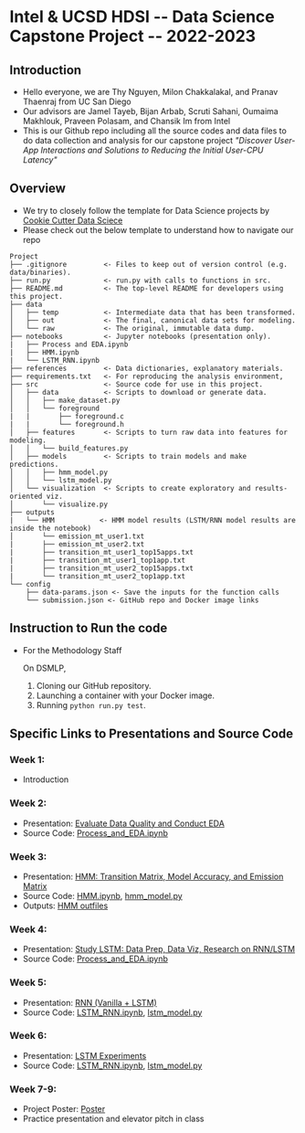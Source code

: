 # Intel & UCSD HDSI -- Data Science Capstone Project -- 2022-2023

## Introduction
- Hello everyone, we are Thy Nguyen, Milon Chakkalakal, and Pranav Thaenraj from UC San Diego
- Our advisors are Jamel Tayeb, Bijan Arbab, Scruti Sahani, Oumaima Makhlouk, Praveen Polasam, and Chansik Im from Intel
- This is our Github repo including all the source codes and data files to do data collection and analysis for our capstone project _"Discover User-App Interactions and Solutions to Reducing the Initial User-CPU Latency"_

## Overview
- We try to closely follow the template for Data Science projects by <a href="https://drivendata.github.io/cookiecutter-data-science/">Cookie Cutter Data Sciece </a>
- Please check out the below template to understand how to navigate our repo
```
Project
├── .gitignore         <- Files to keep out of version control (e.g. data/binaries).
├── run.py             <- run.py with calls to functions in src.
├── README.md          <- The top-level README for developers using this project.
├── data
│   ├── temp           <- Intermediate data that has been transformed.
│   ├── out            <- The final, canonical data sets for modeling.
│   └── raw            <- The original, immutable data dump.
├── notebooks          <- Jupyter notebooks (presentation only).
|   ├── Process and EDA.ipynb
|   ├── HMM.ipynb
|   └── LSTM_RNN.ipynb
├── references         <- Data dictionaries, explanatory materials.
├── requirements.txt   <- For reproducing the analysis environment, 
├── src                <- Source code for use in this project.
│   ├── data           <- Scripts to download or generate data.
│   │   ├── make_dataset.py
│   │   └── foreground
|   |       ├── foreground.c
|   |       └── foreground.h 
│   ├── features       <- Scripts to turn raw data into features for modeling.
│   │   └── build_features.py
│   ├── models         <- Scripts to train models and make predictions.
│   │   ├── hmm_model.py
│   │   └── lstm_model.py
│   └── visualization  <- Scripts to create exploratory and results-oriented viz.
│       └── visualize.py
├── outputs 
|   └── HMM           <- HMM model results (LSTM/RNN model results are inside the notebook)
│       └── emission_mt_user1.txt
|       ├── emission_mt_user2.txt
|       ├── transition_mt_user1_top15apps.txt
|       ├── transition_mt_user1_top1app.txt
|       ├── transition_mt_user2_top15apps.txt
|       └── transition_mt_user2_top1app.txt
└── config
    ├── data-params.json <- Save the inputs for the function calls
    └── submission.json <- GitHub repo and Docker image links

```

## Instruction to Run the code
- For the Methodology Staff
    
    On DSMLP,
    1. Cloning our GitHub repository.
    2. Launching a container with your Docker image.
    3. Running ```python run.py test```.

## Specific Links to Presentations and Source Code

### Week 1: 
- Introduction
### Week 2:
- Presentation: <a href="https://github.com/miloncl/System-Usage-Analysis/blob/main/references/weekly_presentation/%5BDSC%20180B%5D%20-%20Quarter%202%20Week%202.pdf">Evaluate Data Quality and Conduct EDA</a>
- Source Code: <a href="https://github.com/miloncl/System-Usage-Analysis/blob/main/notebooks/Process%20and%20EDA.ipynb">Process_and_EDA.ipynb</a>

### Week 3:
- Presentation: <a href="https://github.com/miloncl/System-Usage-Analysis/blob/main/references/weekly_presentation/%5BDSC%20180B%5D%20-%20Quarter%202%20Week%203.pdf">HMM: Transition Matrix, Model Accuracy, and Emission Matrix</a>
- Source Code: <a href="https://github.com/miloncl/System-Usage-Analysis/blob/main/notebooks/HMM.ipynb">HMM.ipynb</a>,  <a href=https://github.com/miloncl/System-Usage-Analysis/blob/main/src/models/hmm_model.py>hmm_model.py</a>
- Outputs: <a href="https://github.com/miloncl/System-Usage-Analysis/tree/main/outputs/HMM">HMM outfiles</a>

### Week 4:
- Presentation: <a href="https://github.com/miloncl/System-Usage-Analysis/blob/main/references/weekly_presentation/%5BDSC%20180B%5D%20-%20Quarter%202%20Week%204.pdf">Study LSTM: Data Prep, Data Viz, Research on RNN/LSTM</a>
- Source Code: <a href="https://github.com/miloncl/System-Usage-Analysis/blob/main/notebooks/Process%20and%20EDA.ipynb"> Process_and_EDA.ipynb</a>

### Week 5:
- Presentation: <a href="https://github.com/miloncl/System-Usage-Analysis/blob/main/references/weekly_presentation/%5BDSC%20180B%5D%20-%20Quarter%202%20Week%205.pdf">RNN (Vanilla + LSTM)</a>
- Source Code: <a href="https://github.com/miloncl/System-Usage-Analysis/blob/main/notebooks/LSTM_RNN.ipynb">LSTM_RNN.ipynb</a>,  <a href=https://github.com/miloncl/System-Usage-Analysis/blob/main/src/models/lstm_model.py>lstm_model.py</a>

### Week 6:
- Presentation: <a href="https://github.com/miloncl/System-Usage-Analysis/blob/main/references/weekly_presentation/%5BDSC%20180B%5D%20%20-%20Quarter%202%20Week%206.pdf">LSTM Experiments</a>
- Source Code: <a href="https://github.com/miloncl/System-Usage-Analysis/blob/main/notebooks/LSTM_RNN.ipynb">LSTM_RNN.ipynb</a>, <a href=https://github.com/miloncl/System-Usage-Analysis/blob/main/src/models/lstm_model.py>lstm_model.py</a>

### Week 7-9:
- Project Poster: <a href="https://github.com/miloncl/System-Usage-Analysis/blob/main/references/poster.pdf">Poster</a>
- Practice presentation and elevator pitch in class
